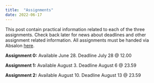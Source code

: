 ```yaml
---
title:  "Assignments"
date: 2022-06-17
---
```

This post contain practical information related to each of the three assignments. Check back later for news about deadlines and other assignment related information. All assignments must be handed via Absalon [here](https://absalon.ku.dk/courses/48020/assignments).

**Assignment 0:** Available June 28. Deadline July 28 @ 12.00

**Assignment 1:** Available August 3. Deadline August 6 @ 23.59

**Assignment 2:** Available August 10. Deadline August 13 @ 23.59
